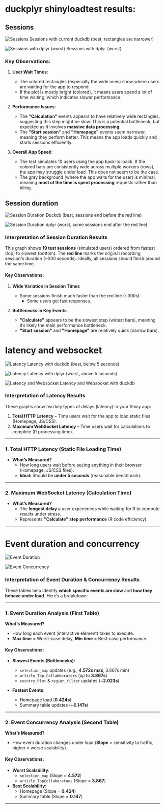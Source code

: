 # duckplyr shinyloadtest results:

## Sessions

![Sessions](04_sessions.jpg)
Sessions with current duckdb (best, rectangles are narrower)

![Sessions with dplyr (worst)](04_sessions_dplyr.jpg)
Sessions with dplyr (worst)

### Key Observations:
1. **User Wait Times**:
   - The colored rectangles (especially the wide ones) show where users are waiting for the app to respond.
   - If the plot is mostly bright (colored), it means users spend a lot of time waiting, which indicates slower performance.

2. **Performance Issues**:
   - The **"Calculation"** events appears to have relatively wide rectangles, suggesting this step might be slow. This is a potential bottleneck, but expected as it involves **massive data processing**.
   - The **"Start session"** and **"Homepage"** events seem narrower, meaning they perform better. This means the app loads quickly and starts sessions efficiently.

3. **Overall App Speed**:
   - The test simulates 10 users using the app back-to-back. If the colored bars are consistently wide across multiple workers (rows), the app may struggle under load. This does not seem to be the case.
   - The gray background (where the app waits for the user) is minimal, meaning **most of the time is spent processing** requests rather than idling.

## Session duration

![Session Duration](04_session_duration.jpg)
Duckdb (best, sessions end before the red line)

![Session Duration](04_session_duration_dplyr.jpg)
dplyr (worst, some sessions end after the red line)

### **Interpretation of Session Duration Results**  

This graph shows **19 test sessions** (simulated users) ordered from fastest (top) to slowest (bottom). The **red line** marks the original recording session's duration (~300 seconds). Ideally, all sessions should finish around the same time.  

#### **Key Observations:**  

1. **Wide Variation in Session Times**  
   - Some sessions finish much faster than the red line (~300s).  
     - Some users get fast responses.  

2. **Bottlenecks in Key Events**  
   - **"Calculate"** appears to be the slowest step (widest bars), meaning it’s likely the main performance bottleneck.  
   - **"Start session"** and **"Homepage"** are relatively quick (narrow bars).  


# latency and websocket

![Latency](04_latency.jpg)
Latency with duckdb (best, below 5 seconds)

![Latency](04_latency_dplyr.jpg)
Latency with dplyr (worst, above 5 seconds)

![Latency and Websocket](04_websocket.jpg)
Latency and Websocket with duckdb

### **Interpretation of Latency Results**  

These graphs show two key types of delays (latency) in your Shiny app:  
1. **Total HTTP Latency** – Time users wait for the app to load static files (Homepage, JS/CSS).  
2. **Maximum WebSocket Latency** – Time users wait for calculations to complete (R processing time).  

---

### **1. Total HTTP Latency (Static File Loading Time)**  
- **What’s Measured?**  
  - How long users wait before seeing anything in their browser (Homepage, JS/CSS files).  
  - **Ideal:** Should be **under 5 seconds** (reasonable benchmark).  

---

### **2. Maximum WebSocket Latency (Calculation Time)**  
- **What’s Measured?**  
  - The **longest delay** a user experiences while waiting for R to compute results under stress.  
  - Represents **"Calculate" step performance** (R code efficiency).  

--- 

# Event duration and concurrency

![Event Duration](04_event_duration.jpg)

![Event Concurrency](04_event_concurrency.jpg)

### **Interpretation of Event Duration & Concurrency Results**

These tables help identify **which specific events are slow** and **how they behave under load**. Here’s a breakdown:

---

### **1. Event Duration Analysis (First Table)**
**What’s Measured?**  
- How long each event (interactive element) takes to execute.  
- **Max time** = Worst-case delay, **Min time** = Best-case performance.  

#### **Key Observations:**  
- **Slowest Events (Bottlenecks):**  
  - `selection_map`  updates (e.g., **4.572s max**, 3.867s min)  
  - `article_Top_Collabborators` (up to **3.867s**)  
  - `country_Plot` & `region_filter` updates (~**2.023s**)  

- **Fastest Events:**  
  - Homepage load (**0.424s**)  
  - Summary table updates (~**0.147s**)  
---

### **2. Event Concurrency Analysis (Second Table)**  
**What’s Measured?**  
- How event duration changes under load (**Slope** = sensitivity to traffic; higher = worse scalability).  

#### **Key Observations:**  
- **Worst Scalability:**  
  - `selection_map` (Slope = **4.572**)  
  - `article_TopCollaboratoes` (Slope = **3.867**)  
- **Best Scalability:**  
  - Homepage (Slope = **0.424**)  
  - Summary table (Slope = **0.147**)  
---
